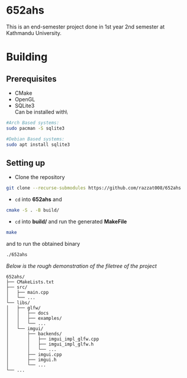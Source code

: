 # 652ahs

This is an end-semester project done in 1st year 2nd semester at Kathmandu University.

# Building

## Prerequisites

- CMake
- OpenGL
- SQLite3\
  Can be installed with\

```bash
#Arch Based systems:
sudo pacman -S sqlite3

#Debian Based systems:
sudo apt install sqlite3
```


## Setting up

- Clone the repository

```bash
git clone --recurse-submodules https://github.com/razzat008/652ahs
```

- `cd` into **652ahs** and

```bash
cmake -S . -B build/
```

- `cd` into **build/** and run the generated **MakeFile**

```bash
make
```

and to run the obtained binary

```bash
./652ahs
```

_Below is the rough demonstration of the filetree of the project_

```
652ahs/
├── CMakeLists.txt
├── src/
│   ├── main.cpp
│   └── ...
└── libs/
│   ├── glfw/
│   │   ├── docs
│   │   ├── examples/
│   │   └── ...
│   └── imgui/
│       ├── backends/
│       │   ├── imgui_impl_glfw.cpp
│       │   ├── imgui_impl_glfw.h
│       │   └── ...
│       ├── imgui.cpp
│       ├── imgui.h
│       └── ...
└── ...
```
